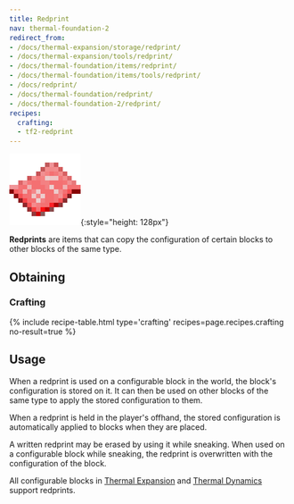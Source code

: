 ```yaml
---
title: Redprint
nav: thermal-foundation-2
redirect_from:
- /docs/thermal-expansion/storage/redprint/
- /docs/thermal-expansion/tools/redprint/
- /docs/thermal-foundation/items/redprint/
- /docs/thermal-foundation/items/tools/redprint/
- /docs/redprint/
- /docs/thermal-foundation/redprint/
- /docs/thermal-foundation-2/redprint/
recipes:
  crafting:
  - tf2-redprint
---
```


![Redprint](/assets/images/thermal-foundation-2/redprint.png){:style="height: 128px"}


**Redprints** are items that can copy the configuration of certain blocks to
other blocks of the same type.


Obtaining
---------

### Crafting
{% include recipe-table.html type='crafting' recipes=page.recipes.crafting no-result=true %}


Usage
-----

When a redprint is used on a configurable block in the world, the block's
configuration is stored on it. It can then be used on other blocks of the same
type to apply the stored configuration to them.

When a redprint is held in the player's offhand, the stored configuration is
automatically applied to blocks when they are placed.

A written redprint may be erased by using it while sneaking. When used on a
configurable block while sneaking, the redprint is overwritten with the
configuration of the block.

All configurable blocks in [Thermal Expansion](/docs/1.12/thermal-expansion-5/) and
[Thermal Dynamics](/docs/1.12/thermal-dynamics-2/) support redprints.
